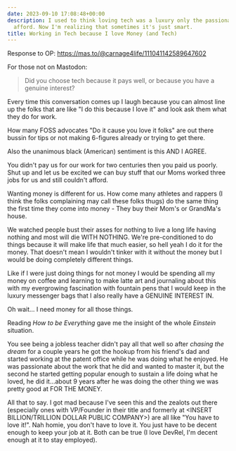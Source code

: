 ```yaml
---
date: 2023-09-10 17:08:48+00:00
description: I used to think loving tech was a luxury only the passionate few could
  afford. Now I'm realizing that sometimes it's just smart.
title: Working in Tech because I love Money (and Tech)
---
```


Response to OP: <https://mas.to/@carnage4life/111041142589647602>

For those not on Mastodon:
> Did you choose tech because it pays well, or because you have a genuine interest?

Every time this conversation comes up I laugh because you can almost line up the folks that are like "I do this because I love it" and look ask them what they do for work.

How many FOSS advocates "Do it cause you love it folks" are out there bussin for tips or not making 6-figures already or trying to get there.

Also the unanimous black (American) sentiment is this AND I AGREE.

You didn't pay us for our work for two centuries then you paid us poorly. Shut up and let us be excited we can buy stuff that our Moms worked three jobs for us and still couldn't afford.

Wanting money is different for us. How come many athletes and rappers (I think the folks complaining may call these folks thugs) do the same thing the first time they come into money - They buy their Mom's or GrandMa's house.

We watched people bust their asses for nothing to live a long life having nothing and most will die WITH NOTHING. We're pre-conditioned to do things because it will make life that much easier, so hell yeah I do it for the money. That doesn't mean I wouldn't tinker with it without the money but I would be doing completely different things.

Like if I were just doing things for not money I would be spending all my money on coffee and learning to make latte art and journaling about this with my evergrowing fascination with fountain pens that I would keep in the luxury messenger bags that I also really have a GENUINE INTEREST IN.

Oh wait... I need money for all those things.

Reading _How to be Everything_ gave me the insight of the whole _Einstein_ situation.

You see being a jobless teacher didn't pay all that well so after _chasing the dream_ for a couple years he got the hookup from his friend's dad and started working at the patent office while he was doing what he enjoyed. He was passionate about the work that he did and wanted to master it, but the second he started getting popular enough to sustain a life doing what he loved, he did it...about 9 years after he was doing the other thing we was pretty good at FOR THE MONEY.

All that to say. I got mad because I've seen this and the zealots out there (especially ones with VP/Founder in their title and formerly at <INSERT BILLION/TRILLION DOLLAR PUBLIC COMPANY>) are all like "You have to love it!". Nah homie, you don't have to love it. You just have to be decent enough to keep your job at it. Both can be true (I love DevRel, I'm decent enough at it to stay employed).